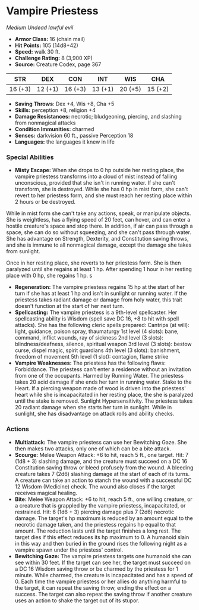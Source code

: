 # Vampire Priestess

*Medium* *Undead* *lawful evil*

- **Armor Class:** 16 (chain mail)
- **Hit Points:** 105 (14d8+42)
- **Speed:** walk 30 ft.
- **Challenge Rating:** 8 (3,900 XP)
- **Source:** Creature Codex, page 367

| STR | DEX | CON | INT | WIS | CHA |
| --- | --- | --- | --- | --- | --- |
| 16 (+3) | 12 (+1) | 16 (+3) | 13 (+1) | 20 (+5) | 15 (+2) |

- **Saving Throws**: Dex +4, Wis +8, Cha +5
- **Skills:** perception +8, religion +4
- **Damage Resistances:** necrotic; bludgeoning, piercing, and slashing from nonmagical attacks
- **Condition Immunities:** charmed
- **Senses:** darkvision 60 ft., passive Perception 18
- **Languages:** the languages it knew in life

### Special Abilities

- **Misty Escape:** When she drops to 0 hp outside her resting place, the vampire priestess transforms into a cloud of mist instead of falling unconscious, provided that she isn't in running water. If she can't transform, she is destroyed. While she has 0 hp in mist form, she can't revert to her priestess form, and she must reach her resting place within 2 hours or be destroyed. 

While in mist form she can't take any actions, speak, or manipulate objects. She is weightless, has a flying speed of 20 feet, can hover, and can enter a hostile creature's space and stop there. In addition, if air can pass through a space, she can do so without squeezing, and she can't pass through water. She has advantage on Strength, Dexterity, and Constitution saving throws, and she is immune to all nonmagical damage, except the damage she takes from sunlight. 

Once in her resting place, she reverts to her priestess form. She is then paralyzed until she regains at least 1 hp. After spending 1 hour in her resting place with 0 hp, she regains 1 hp. s
- **Regeneration:** The vampire priestess regains 15 hp at the start of her turn if she has at least 1 hp and isn't in sunlight or running water. If the priestess takes radiant damage or damage from holy water, this trait doesn't function at the start of her next turn.
- **Spellcasting:** The vampire priestess is a 9th-level spellcaster. Her spellcasting ability is Wisdom (spell save DC 16, +8 to hit with spell attacks). She has the following cleric spells prepared:
Cantrips (at will): light, guidance, poison spray, thaumaturgy
1st level (4 slots): bane, command, inflict wounds, ray of sickness
2nd level (3 slots): blindness/deafness, silence, spiritual weapon
3rd level (3 slots): bestow curse, dispel magic, spirit guardians
4th level (3 slots): banishment, freedom of movement
5th level (1 slot): contagion, flame strike
- **Vampire Weaknesses:** The priestess has the following flaws:
Forbiddance. The priestess can't enter a residence without an invitation from one of the occupants.
Harmed by Running Water. The priestess takes 20 acid damage if she ends her turn in running water.
Stake to the Heart. If a piercing weapon made of wood is driven into the priestess' heart while she is incapacitated in her resting place, the she is paralyzed until the stake is removed.
Sunlight Hypersensitivity. The priestess takes 20 radiant damage when she starts her turn in sunlight. While in sunlight, she has disadvantage on attack rolls and ability checks.

### Actions

- **Multiattack:** The vampire priestess can use her Bewitching Gaze. She then makes two attacks, only one of which can be a bite attack.
- **Scourge:** Melee Weapon Attack: +6 to hit, reach 5 ft., one target. Hit: 7 (1d8 + 3) slashing damage, and the creature must succeed on a DC 16 Constitution saving throw or bleed profusely from the wound. A bleeding creature takes 7 (2d6) slashing damage at the start of each of its turns. A creature can take an action to stanch the wound with a successful DC 12 Wisdom (Medicine) check. The wound also closes if the target receives magical healing.
- **Bite:** Melee Weapon Attack: +6 to hit, reach 5 ft., one willing creature, or a creature that is grappled by the vampire priestess, incapacitated, or restrained. Hit: 6 (1d6 + 3) piercing damage plus 7 (2d6) necrotic damage. The target's hp maximum is reduced by an amount equal to the necrotic damage taken, and the priestess regains hp equal to that amount. The reduction lasts until the target finishes a long rest. The target dies if this effect reduces its hp maximum to 0. A humanoid slain in this way and then buried in the ground rises the following night as a vampire spawn under the priestess' control.
- **Bewitching Gaze:** The vampire priestess targets one humanoid she can see within 30 feet. If the target can see her, the target must succeed on a DC 16 Wisdom saving throw or be charmed by the priestess for 1 minute. While charmed, the creature is incapacitated and has a speed of 0. Each time the vampire priestess or her allies do anything harmful to the target, it can repeat the saving throw, ending the effect on a success. The target can also repeat the saving throw if another creature uses an action to shake the target out of its stupor.


